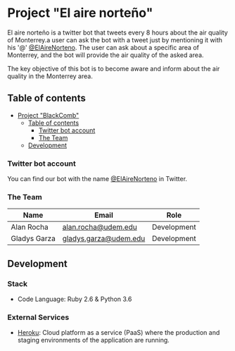# Project "El aire norteño"

El aire norteño is a twitter bot that tweets every 8 hours about the air quality of Monterrey.a user can ask the bot with a tweet just by mentioning it with his '@' [@ElAireNorteno](https://twitter.com/ElAireNorteno). The user can ask about a specific area of ​​Monterrey, and the bot will provide the air quality of the asked area.

The key objective of this bot is to become aware and inform about the air quality in the Monterrey area.

## Table of contents

- [Project "BlackComb"](#project-%22El-aire-norteño%22)
  - [Table of contents](#table-of-contents)
    - [Twitter bot account](#twitter-bot-account)
    - [The Team](#the-team)
  - [Development](#development)



### Twitter bot account

You can find our bot with the name [@ElAireNorteno](https://twitter.com/ElAireNorteno) in Twitter.

### The Team

| Name  | Email | Role |
| ------------- | ------------- | ------------- |
| Alan Rocha | alan.rocha@udem.edu  | Development |
| Gladys Garza | gladys.garza@udem.edu | Development |

## Development
### Stack 
- Code Language: Ruby 2.6 & Python 3.6

### External Services 
- [Heroku](https://www.heroku.com/home):  Cloud platform as a service (PaaS) where the production and staging environments of the application are running.

